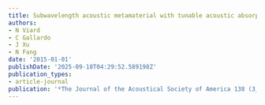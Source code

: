 ```yaml
---
title: Subwavelength acoustic metamaterial with tunable acoustic absorption
authors:
- N Viard
- C Gallardo
- J Xu
- N Fang
date: '2015-01-01'
publishDate: '2025-09-18T04:29:52.589198Z'
publication_types:
- article-journal
publication: '*The Journal of the Acoustical Society of America 138 (3_Supplement)*'
---
```

